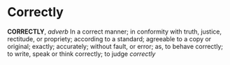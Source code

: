 # Correctly

**CORRECTLY**, _adverb_ In a correct manner; in conformity with truth, justice, rectitude, or propriety; according to a standard; agreeable to a copy or original; exactly; accurately; without fault, or error; as, to behave correctly; to write, speak or think correctly; to judge _correctly_